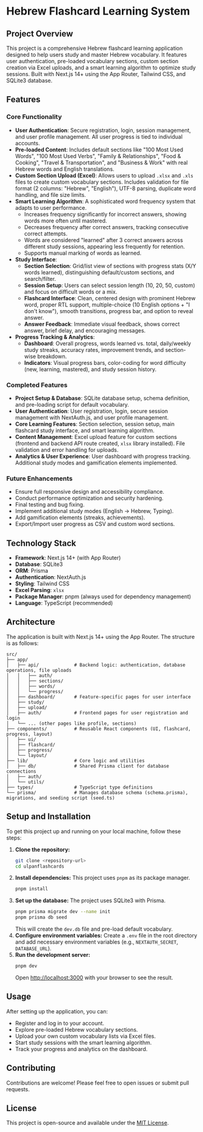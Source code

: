# Hebrew Flashcard Learning System

## Project Overview

This project is a comprehensive Hebrew flashcard learning application designed to help users study and master Hebrew vocabulary. It features user authentication, pre-loaded vocabulary sections, custom section creation via Excel uploads, and a smart learning algorithm to optimize study sessions. Built with Next.js 14+ using the App Router, Tailwind CSS, and SQLite3 database.

## Features

### Core Functionality
- **User Authentication**: Secure registration, login, session management, and user profile management. All user progress is tied to individual accounts.
- **Pre-loaded Content**: Includes default sections like "100 Most Used Words", "100 Most Used Verbs", "Family & Relationships", "Food & Cooking", "Travel & Transportation", and "Business & Work" with real Hebrew words and English translations.
- **Custom Section Upload (Excel)**: Allows users to upload `.xlsx` and `.xls` files to create custom vocabulary sections. Includes validation for file format (2 columns: "Hebrew", "English"), UTF-8 parsing, duplicate word handling, and file size limits.
- **Smart Learning Algorithm**: A sophisticated word frequency system that adapts to user performance.
    - Increases frequency significantly for incorrect answers, showing words more often until mastered.
    - Decreases frequency after correct answers, tracking consecutive correct attempts.
    - Words are considered "learned" after 3 correct answers across different study sessions, appearing less frequently for retention.
    - Supports manual marking of words as learned.
- **Study Interface**:
    - **Section Selection**: Grid/list view of sections with progress stats (X/Y words learned), distinguishing default/custom sections, and search/filter.
    - **Session Setup**: Users can select session length (10, 20, 50, custom) and focus on difficult words or a mix.
    - **Flashcard Interface**: Clean, centered design with prominent Hebrew word, proper RTL support, multiple-choice (10 English options + "I don't know"), smooth transitions, progress bar, and option to reveal answer.
    - **Answer Feedback**: Immediate visual feedback, shows correct answer, brief delay, and encouraging messages.
- **Progress Tracking & Analytics**:
    - **Dashboard**: Overall progress, words learned vs. total, daily/weekly study streaks, accuracy rates, improvement trends, and section-wise breakdown.
    - **Indicators**: Visual progress bars, color-coding for word difficulty (new, learning, mastered), and study session history.

### Completed Features
- **Project Setup & Database**: SQLite database setup, schema definition, and pre-loading script for default vocabulary.
- **User Authentication**: User registration, login, secure session management with NextAuth.js, and user profile management.
- **Core Learning Features**: Section selection, session setup, main flashcard study interface, and smart learning algorithm.
- **Content Management**: Excel upload feature for custom sections (frontend and backend API route created, `xlsx` library installed). File validation and error handling for uploads.
- **Analytics & User Experience**: User dashboard with progress tracking. Additional study modes and gamification elements implemented.

### Future Enhancements
- Ensure full responsive design and accessibility compliance.
- Conduct performance optimization and security hardening.
- Final testing and bug fixing.
- Implement additional study modes (English → Hebrew, Typing).
- Add gamification elements (streaks, achievements).
- Export/Import user progress as CSV and custom word sections.

## Technology Stack

- **Framework**: Next.js 14+ (with App Router)
- **Database**: SQLite3
- **ORM**: Prisma
- **Authentication**: NextAuth.js
- **Styling**: Tailwind CSS
- **Excel Parsing**: `xlsx`
- **Package Manager**: pnpm (always used for dependency management)
- **Language**: TypeScript (recommended)

## Architecture

The application is built with Next.js 14+ using the App Router. The structure is as follows:

```
src/
├── app/
│   ├── api/             # Backend logic: authentication, database operations, file uploads
│   │   ├── auth/
│   │   ├── sections/
│   │   ├── words/
│   │   └── progress/
│   ├── dashboard/       # Feature-specific pages for user interface
│   ├── study/
│   ├── upload/
│   ├── auth/            # Frontend pages for user registration and login
│   └── ... (other pages like profile, sections)
├── components/          # Reusable React components (UI, flashcard, progress, layout)
│   ├── ui/
│   ├── flashcard/
│   ├── progress/
│   └── layout/
├── lib/                 # Core logic and utilities
│   ├── db/              # Shared Prisma client for database connections
│   ├── auth/
│   └── utils/
├── types/               # TypeScript type definitions
└── prisma/              # Manages database schema (schema.prisma), migrations, and seeding script (seed.ts)
```

## Setup and Installation

To get this project up and running on your local machine, follow these steps:

1.  **Clone the repository:**
    ```bash
    git clone <repository-url>
    cd ulpanflashcards
    ```
2.  **Install dependencies:**
    This project uses `pnpm` as its package manager.
    ```bash
    pnpm install
    ```
3.  **Set up the database:**
    The project uses SQLite3 with Prisma.
    ```bash
    pnpm prisma migrate dev --name init
    pnpm prisma db seed
    ```
    This will create the `dev.db` file and pre-load default vocabulary.
4.  **Configure environment variables:**
    Create a `.env` file in the root directory and add necessary environment variables (e.g., `NEXTAUTH_SECRET`, `DATABASE_URL`).
5.  **Run the development server:**
    ```bash
    pnpm dev
    ```
    Open [http://localhost:3000](http://localhost:3000) with your browser to see the result.

## Usage

After setting up the application, you can:
- Register and log in to your account.
- Explore pre-loaded Hebrew vocabulary sections.
- Upload your own custom vocabulary lists via Excel files.
- Start study sessions with the smart learning algorithm.
- Track your progress and analytics on the dashboard.

## Contributing

Contributions are welcome! Please feel free to open issues or submit pull requests.

## License

This project is open-source and available under the [MIT License](LICENSE).